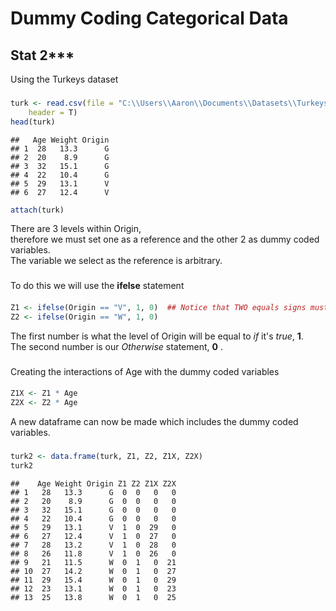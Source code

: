 Dummy Coding Categorical Data
========================================================
Stat 2*** 
---------------------------------------------------------
Using the Turkeys dataset
### 


```r
turk <- read.csv(file = "C:\\Users\\Aaron\\Documents\\Datasets\\Turkeys.csv", 
    header = T)
head(turk)
```

```
##   Age Weight Origin
## 1  28   13.3      G
## 2  20    8.9      G
## 3  32   15.1      G
## 4  22   10.4      G
## 5  29   13.1      V
## 6  27   12.4      V
```

```r
attach(turk)
```


There are 3 levels within Origin,   
therefore we must set one as a reference and the other 2 as dummy coded variables.  
The variable we select as the reference is arbitrary.
### 
To do this we will use the **ifelse** statement 
#### 

```r
Z1 <- ifelse(Origin == "V", 1, 0)  ## Notice that TWO equals signs must be used
Z2 <- ifelse(Origin == "W", 1, 0)
```

The first number is what the level of Origin will be equal to *if* it's *true*, **1**.  
The second number is our *Otherwise* statement, **0** .
### 

Creating the interactions of Age with the dummy coded variables 
#### 

```r
Z1X <- Z1 * Age
Z2X <- Z2 * Age
```


A new dataframe can now be made which includes the dummy coded variables.
### 


```r
turk2 <- data.frame(turk, Z1, Z2, Z1X, Z2X)
turk2
```

```
##    Age Weight Origin Z1 Z2 Z1X Z2X
## 1   28   13.3      G  0  0   0   0
## 2   20    8.9      G  0  0   0   0
## 3   32   15.1      G  0  0   0   0
## 4   22   10.4      G  0  0   0   0
## 5   29   13.1      V  1  0  29   0
## 6   27   12.4      V  1  0  27   0
## 7   28   13.2      V  1  0  28   0
## 8   26   11.8      V  1  0  26   0
## 9   21   11.5      W  0  1   0  21
## 10  27   14.2      W  0  1   0  27
## 11  29   15.4      W  0  1   0  29
## 12  23   13.1      W  0  1   0  23
## 13  25   13.8      W  0  1   0  25
```



